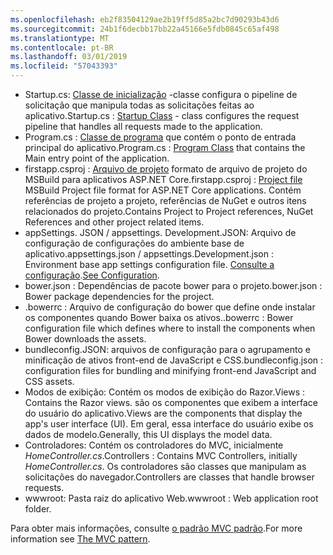 ```yaml
---
ms.openlocfilehash: eb2f83504129ae2b19ff5d85a2bc7d90293b43d6
ms.sourcegitcommit: 24b1f6decbb17bb22a45166e5fdb0845c65af498
ms.translationtype: MT
ms.contentlocale: pt-BR
ms.lasthandoff: 03/01/2019
ms.locfileid: "57043393"
---
```

* <span data-ttu-id="ee0d4-101">Startup.cs: [Classe de inicialização](xref:fundamentals/startup) -classe configura o pipeline de solicitação que manipula todas as solicitações feitas ao aplicativo.</span><span class="sxs-lookup"><span data-stu-id="ee0d4-101">Startup.cs : [Startup Class](xref:fundamentals/startup) - class configures the request pipeline that handles all requests made to the application.</span></span>
* <span data-ttu-id="ee0d4-102">Program.cs : [Classe de programa](xref:fundamentals/index) que contém o ponto de entrada principal do aplicativo.</span><span class="sxs-lookup"><span data-stu-id="ee0d4-102">Program.cs : [Program Class](xref:fundamentals/index) that contains the Main entry point of the application.</span></span>
* <span data-ttu-id="ee0d4-103">firstapp.csproj : [Arquivo de projeto](/dotnet/articles/core/preview3/tools/csproj) formato de arquivo de projeto do MSBuild para aplicativos ASP.NET Core.</span><span class="sxs-lookup"><span data-stu-id="ee0d4-103">firstapp.csproj : [Project file](/dotnet/articles/core/preview3/tools/csproj) MSBuild Project file format for ASP.NET Core applications.</span></span> <span data-ttu-id="ee0d4-104">Contém referências de projeto a projeto, referências de NuGet e outros itens relacionados do projeto.</span><span class="sxs-lookup"><span data-stu-id="ee0d4-104">Contains Project to Project references, NuGet References and other project related items.</span></span>
* <span data-ttu-id="ee0d4-105">appSettings. JSON / appsettings. Development.JSON: Arquivo de configuração de configurações do ambiente base de aplicativo.</span><span class="sxs-lookup"><span data-stu-id="ee0d4-105">appsettings.json / appsettings.Development.json : Environment base app settings configuration file.</span></span> <span data-ttu-id="ee0d4-106">[Consulte a configuração](xref:fundamentals/configuration/index).</span><span class="sxs-lookup"><span data-stu-id="ee0d4-106">[See Configuration](xref:fundamentals/configuration/index).</span></span>
* <span data-ttu-id="ee0d4-107">bower.json : Dependências de pacote bower para o projeto.</span><span class="sxs-lookup"><span data-stu-id="ee0d4-107">bower.json : Bower package dependencies for the project.</span></span>
* <span data-ttu-id="ee0d4-108">.bowerrc : Arquivo de configuração do bower que define onde instalar os componentes quando Bower baixa os ativos.</span><span class="sxs-lookup"><span data-stu-id="ee0d4-108">.bowerrc : Bower configuration file which defines where to install the components when Bower downloads the assets.</span></span>
* <span data-ttu-id="ee0d4-109">bundleconfig.JSON: arquivos de configuração para o agrupamento e minificação de ativos front-end de JavaScript e CSS.</span><span class="sxs-lookup"><span data-stu-id="ee0d4-109">bundleconfig.json : configuration files for bundling and minifying front-end JavaScript and CSS assets.</span></span>
* <span data-ttu-id="ee0d4-110">Modos de exibição: Contém os modos de exibição do Razor.</span><span class="sxs-lookup"><span data-stu-id="ee0d4-110">Views : Contains the Razor views.</span></span> <span data-ttu-id="ee0d4-111">são os componentes que exibem a interface do usuário do aplicativo.</span><span class="sxs-lookup"><span data-stu-id="ee0d4-111">Views are the components that display the app's user interface (UI).</span></span> <span data-ttu-id="ee0d4-112">Em geral, essa interface do usuário exibe os dados de modelo.</span><span class="sxs-lookup"><span data-stu-id="ee0d4-112">Generally, this UI displays the model data.</span></span>
* <span data-ttu-id="ee0d4-113">Controladores: Contém os controladores do MVC, inicialmente *HomeController.cs*.</span><span class="sxs-lookup"><span data-stu-id="ee0d4-113">Controllers : Contains MVC Controllers, initially *HomeController.cs*.</span></span> <span data-ttu-id="ee0d4-114">Os controladores são classes que manipulam as solicitações do navegador.</span><span class="sxs-lookup"><span data-stu-id="ee0d4-114">Controllers are classes that handle browser requests.</span></span>
* <span data-ttu-id="ee0d4-115">wwwroot: Pasta raiz do aplicativo Web.</span><span class="sxs-lookup"><span data-stu-id="ee0d4-115">wwwroot : Web application root folder.</span></span>

<span data-ttu-id="ee0d4-116">Para obter mais informações, consulte [o padrão MVC padrão](xref:mvc/overview).</span><span class="sxs-lookup"><span data-stu-id="ee0d4-116">For more information see [The MVC pattern](xref:mvc/overview).</span></span>
